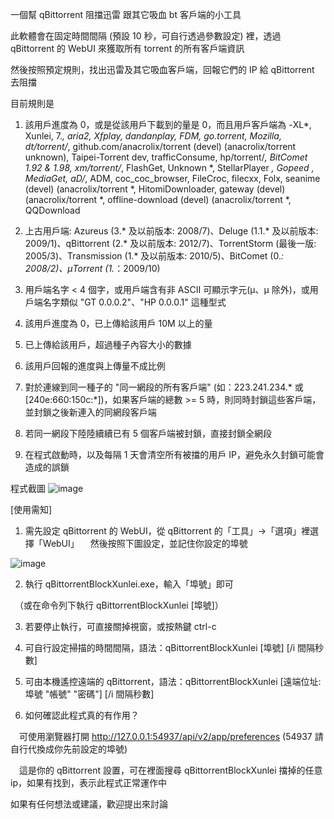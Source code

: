 一個幫 qBittorrent 阻擋迅雷 跟其它吸血 bt 客戶端的小工具

此軟體會在固定時間間隔 (預設 10 秒，可自行透過參數設定) 裡，透過 qBittorrent 的 WebUI 來獲取所有 torrent 的所有客戶端資訊

然後按照預定規則，找出迅雷及其它吸血客戶端，回報它們的 IP 給 qBittorrent 去阻擋


目前規則是

1. 該用戶進度為 0，或是從該用戶下載到的量是 0，而且用戶客戶端為 -XL*, Xunlei, 7.*, aria2, Xfplay, dandanplay, FDM, go.torrent, Mozilla, dt/torrent/*, github.com/anacrolix/torrent (devel) (anacrolix/torrent unknown), Taipei-Torrent dev, trafficConsume, hp/torrent/*, BitComet 1.92 & 1.98, xm/torrent/*, FlashGet, Unknown *, StellarPlayer *, Gopeed *, MediaGet*, aD/*, ADM, coc_coc_browser, FileCroc, filecxx, Folx, seanime (devel) (anacrolix/torrent *, HitomiDownloader, gateway (devel) (anacrolix/torrent *, offline-download (devel) (anacrolix/torrent *, QQDownload

2. 上古用戶端: Azureus (3.* 及以前版本: 2008/7)、Deluge (1.1.* 及以前版本: 2009/1)、qBittorrent (2.* 及以前版本: 2012/7)、TorrentStorm (最後一版: 2005/3)、Transmission (1.* 及以前版本: 2010/5)、BitComet (0.*: 2008/2)、µTorrent (1.*：2009/10)

3. 用戶端名字 < 4 個字，或用戶端含有非 ASCII 可顯示字元(µ、μ 除外)，或用戶端名字類似 "GT 0.0.0.2"、"HP 0.0.0.1" 這種型式

4. 該用戶進度為 0，已上傳給該用戶 10M 以上的量

5. 已上傳給該用戶，超過種子內容大小的數據

6. 該用戶回報的進度與上傳量不成比例

7. 對於連線到同一種子的 "同一網段的所有客戶端" (如：223.241.234.* 或 [240e:660:150c:*])，如果客戶端的總數 >= 5 時，則同時封鎖這些客戶端，並封鎖之後新連入的同網段客戶端

8. 若同一網段下陸陸續續已有 5 個客戶端被封鎖，直接封鎖全網段

9. 在程式啟動時，以及每隔 1 天會清空所有被擋的用戶 IP，避免永久封鎖可能會造成的誤鎖




程式截圖
![image](https://github.com/tonyhsie/qBittorrentBlockXunlei/assets/52758827/1697a7db-f2f9-4547-883c-790d7913f4dc)




[使用需知]

1. 需先設定 qBittorrent 的 WebUI，從 qBittorrent 的「工具」->「選項」裡選擇「WebUI」
　然後按照下圖設定，並記住你設定的埠號

![image](https://github.com/tonyhsie/qBittorrentBlockXunlei/assets/52758827/abf6fed3-01a1-4b74-8484-09d11d360145)


2. 執行 qBittorrentBlockXunlei.exe，輸入「埠號」即可

　（或在命令列下執行 qBittorrentBlockXunlei [埠號]）

3. 若要停止執行，可直接關掉視窗，或按熱鍵 ctrl-c

4. 可自行設定掃描的時間間隔，語法：qBittorrentBlockXunlei [埠號] [/i 間隔秒數]

5. 可由本機遙控遠端的 qBittorrent，語法：qBittorrentBlockXunlei [遠端位址:埠號 "帳號" "密碼"] [/i 間隔秒數]

6. 如何確認此程式真的有作用？

　可使用瀏覽器打開 http://127.0.0.1:54937/api/v2/app/preferences (54937 請自行代換成你先前設定的埠號)

　這是你的 qBittorrent 設置，可在裡面搜尋 qBittorrentBlockXunlei 擋掉的任意 ip，如果有找到，表示此程式正常運作中


如果有任何想法或建議，歡迎提出來討論
